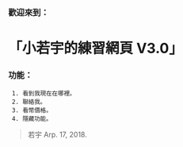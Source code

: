 ### 歡迎來到： 
# 「小若宇的練習網頁 V3.0」

### 功能：
     1. 看到我現在在哪裡。
     2. 聯絡我。
     3. 看幣價格。
     4. 隱藏功能。
>   若宇
>   Arp. 17, 2018.